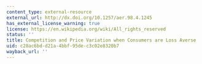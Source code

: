 ```yaml
---
content_type: external-resource
external_url: http://dx.doi.org/10.1257/aer.98.4.1245
has_external_license_warning: true
license: https://en.wikipedia.org/wiki/All_rights_reserved
status: ''
title: Competition and Price Variation when Consumers are Loss Averse
uid: c28ac6bd-d21a-4bbf-95de-c3c02e8320b7
wayback_url: ''
---
```

